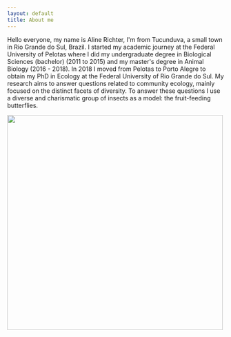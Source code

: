 ```yaml
---
layout: default
title: About me
---
```


Hello everyone, my name is Aline Richter, I'm from Tucunduva, a small town in Rio Grande do Sul, Brazil. I started my academic journey at the Federal University of Pelotas where I did my undergraduate degree in Biological Sciences (bachelor) (2011 to 2015) and my master's degree in Animal Biology (2016 - 2018). In 2018 I moved from Pelotas to Porto Alegre to obtain my PhD in Ecology at the Federal University of Rio Grande do Sul. My research aims to answer questions related to community ecology, mainly focused on the distinct facets of diversity. To answer these questions I use a diverse and charismatic group of insects as a model: the fruit-feeding butterflies. 

<img src="DSC_1670.JPG"  align="center" width="500">
